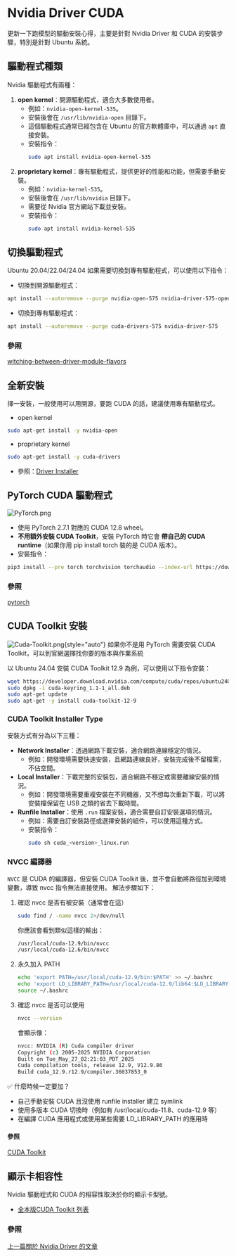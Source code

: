 # Nvidia Driver CUDA
更新一下跑模型的驅動安裝心得，主要是針對 Nvidia Driver 和 CUDA 的安裝步驟，特別是針對 Ubuntu 系統。

## 驅動程式種類
Nvidia 驅動程式有兩種：
1. **open kernel**：開源驅動程式，適合大多數使用者。
   - 例如：`nvidia-open-kernel-535`。
   - 安裝後會在 `/usr/lib/nvidia-open` 目錄下。
   - 這個驅動程式通常已經包含在 Ubuntu 的官方軟體庫中，可以通過 `apt` 直接安裝。
   - 安裝指令：
     ```bash
     sudo apt install nvidia-open-kernel-535
     ```
2. **proprietary kernel**：專有驅動程式，提供更好的性能和功能，但需要手動安裝。
   - 例如：`nvidia-kernel-535`。
   - 安裝後會在 `/usr/lib/nvidia` 目錄下。
   - 需要從 Nvidia 官方網站下載並安裝。
   - 安裝指令：
     ```bash
     sudo apt install nvidia-kernel-535
     ```
     
## 切換驅動程式
Ubuntu 20.04/22.04/24.04 如果需要切換到專有驅動程式，可以使用以下指令：
- 切換到開源驅動程式：
```bash
apt install --autoremove --purge nvidia-open-575 nvidia-driver-575-open
```
- 切換到專有驅動程式：
```bash
apt install --autoremove --purge cuda-drivers-575 nvidia-driver-575
```
### 參照
[witching-between-driver-module-flavors](https://docs.nvidia.com/datacenter/tesla/driver-installation-guide/#switching-between-driver-module-flavors)

## 全新安裝
擇一安裝，一般使用可以用開源，要跑 CUDA 的話，建議使用專有驅動程式。
- open kernel
```Bash
sudo apt-get install -y nvidia-open
```
- proprietary kernel
```Bash
sudo apt-get install -y cuda-drivers
```
- 參照：[Driver Installer](https://developer.nvidia.com/cuda-downloads?target_os=Linux&target_arch=x86_64&Distribution=Ubuntu&target_version=24.04&target_type=deb_network#:~:text=detailed%20here.-,Driver%20Installer,-NVIDIA%20Driver%20Instructions)

## PyTorch CUDA 驅動程式
![PyTorch.png](PyTorch.png)
- 使用 PyTorch 2.7.1 對應的 CUDA 12.8 wheel。
- **不用額外安裝 CUDA Toolkit**，安裝 PyTorch 時它會 **帶自己的 CUDA runtime**（如果你用 pip install torch 裝的是 CUDA 版本）。
- 安裝指令：
```bash
pip3 install --pre torch torchvision torchaudio --index-url https://download.pytorch.org/whl/nightly/cu128
```
### 參照
[pytorch](https://pytorch.org/get-started/locally/)

## CUDA Toolkit 安裝
![Cuda-Toolkit.png](Cuda-Toolkit.png){style="auto"}
如果你不是用 PyTorch 需要安裝 CUDA Toolkit，可以到官網選擇找你要的版本與作業系統

以 Ubuntu 24.04 安裝 CUDA Toolkit 12.9 為例，可以使用以下指令安裝：
```bash
wget https://developer.download.nvidia.com/compute/cuda/repos/ubuntu2404/x86_64/cuda-keyring_1.1-1_all.deb
sudo dpkg -i cuda-keyring_1.1-1_all.deb
sudo apt-get update
sudo apt-get -y install cuda-toolkit-12-9
```

### CUDA Toolkit Installer Type
安裝方式有分為以下三種：
- **Network Installer**：透過網路下載安裝，適合網路連線穩定的情況。
  - 例如：開發環境需要快速安裝，且網路連線良好，安裝完成後不留檔案，不佔空間。
- **Local Installer**：下載完整的安裝包，適合網路不穩定或需要離線安裝的情況。
  - 例如：開發環境需要重複安裝在不同機器，又不想每次重新下載，可以將安裝檔保留在 USB 之類的省去下載時間。
- **Runfile Installer**：使用 `.run` 檔案安裝，適合需要自訂安裝選項的情況。
    - 例如：需要自訂安裝路徑或選擇安裝的組件，可以使用這種方式。
    - 安裝指令：
        ```bash
        sudo sh cuda_<version>_linux.run
        ```
      
### NVCC 編譯器
`NVCC` 是 CUDA 的編譯器，但安裝 CUDA Toolkit 後，並不會自動將路徑加到環境變數，導致 nvcc 指令無法直接使用。
解法步驟如下：

1. 確認 nvcc 是否有被安裝（通常會在這）
    ```bash
    sudo find / -name nvcc 2>/dev/null
    ```
   你應該會看到類似這樣的輸出：
    ```bash
    /usr/local/cuda-12.9/bin/nvcc
    /usr/local/cuda-12.6/bin/nvcc
    ```
2. 永久加入 PATH
    ```bash
    echo 'export PATH=/usr/local/cuda-12.9/bin:$PATH' >> ~/.bashrc
    echo 'export LD_LIBRARY_PATH=/usr/local/cuda-12.9/lib64:$LD_LIBRARY_PATH' >> ~/.bashrc
    source ~/.bashrc
    ```
3. 確認 nvcc 是否可以使用
    ```bash
    nvcc --version
    ```
   會顯示像：
    ```bash
    nvcc: NVIDIA (R) Cuda compiler driver
    Copyright (c) 2005-2025 NVIDIA Corporation
    Built on Tue_May_27_02:21:03_PDT_2025
    Cuda compilation tools, release 12.9, V12.9.86
    Build cuda_12.9.r12.9/compiler.36037853_0
   ```

✅ 什麼時候一定要加？
- 自己手動安裝 CUDA 且沒使用 runfile installer 建立 symlink
- 使用多版本 CUDA 切換時（例如有 /usr/local/cuda-11.8、cuda-12.9 等）
- 在編譯 CUDA 應用程式或使用某些需要 LD_LIBRARY_PATH 的應用時

#### 參照
[CUDA Toolkit](https://developer.nvidia.com/cuda-downloads?target_os=Linux&target_arch=x86_64&Distribution=Ubuntu&target_version=24.04&target_type=deb_network)

## 顯示卡相容性
Nvidia 驅動程式和 CUDA 的相容性取決於你的顯示卡型號。
- [全本版CUDA Toolkit 列表](https://developer.nvidia.com/cuda-toolkit-archive)
### 參照
[上一篇關於 Nvidia Driver 的文章](Nvidia-Driver.md)